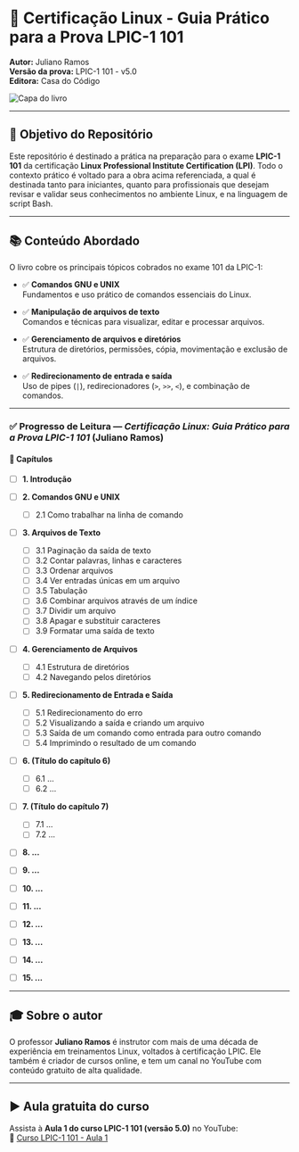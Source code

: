 # 📘 Certificação Linux - Guia Prático para a Prova LPIC-1 101  
**Autor:** Juliano Ramos  
**Versão da prova:** LPIC-1 101 - v5.0  
**Editora:** Casa do Código  

![Capa do livro](https://www.casadocodigo.com.br/cdn/shop/files/cd24b8bf-31d3-4dc2-a1e1-f79fbf65d438_large.jpg?v=1714473606)

---

## 🎯 Objetivo do Repositório

Este repositório é destinado a prática na preparação para o exame **LPIC-1 101** da certificação **Linux Professional Institute Certification (LPI)**. Todo o contexto prático é voltado para a obra acima referenciada, a qual é destinada tanto para iniciantes, quanto para profissionais que desejam revisar e validar seus conhecimentos no ambiente Linux, e na linguagem de script Bash.

---

## 📚 Conteúdo Abordado

O livro cobre os principais tópicos cobrados no exame 101 da LPIC-1:

- ✅ **Comandos GNU e UNIX**  
  Fundamentos e uso prático de comandos essenciais do Linux.

- ✅ **Manipulação de arquivos de texto**  
  Comandos e técnicas para visualizar, editar e processar arquivos.

- ✅ **Gerenciamento de arquivos e diretórios**  
  Estrutura de diretórios, permissões, cópia, movimentação e exclusão de arquivos.

- ✅ **Redirecionamento de entrada e saída**  
  Uso de pipes (`|`), redirecionadores (`>`, `>>`, `<`), e combinação de comandos.

---
### ✅ Progresso de Leitura — *Certificação Linux: Guia Prático para a Prova LPIC-1 101* (Juliano Ramos)

#### 📘 Capítulos

- [ ] **1. Introdução**

- [ ] **2. Comandos GNU e UNIX**
  - [ ] 2.1 Como trabalhar na linha de comando

- [ ] **3. Arquivos de Texto**
  - [ ] 3.1 Paginação da saída de texto
  - [ ] 3.2 Contar palavras, linhas e caracteres
  - [ ] 3.3 Ordenar arquivos
  - [ ] 3.4 Ver entradas únicas em um arquivo
  - [ ] 3.5 Tabulação
  - [ ] 3.6 Combinar arquivos através de um índice
  - [ ] 3.7 Dividir um arquivo
  - [ ] 3.8 Apagar e substituir caracteres
  - [ ] 3.9 Formatar uma saída de texto

- [ ] **4. Gerenciamento de Arquivos**
  - [ ] 4.1 Estrutura de diretórios
  - [ ] 4.2 Navegando pelos diretórios

- [ ] **5. Redirecionamento de Entrada e Saída**
  - [ ] 5.1 Redirecionamento do erro
  - [ ] 5.2 Visualizando a saída e criando um arquivo
  - [ ] 5.3 Saída de um comando como entrada para outro comando
  - [ ] 5.4 Imprimindo o resultado de um comando

- [ ] **6. (Título do capítulo 6)**
  - [ ] 6.1 ...
  - [ ] 6.2 ...

- [ ] **7. (Título do capítulo 7)**
  - [ ] 7.1 ...
  - [ ] 7.2 ...

- [ ] **8. ...**
- [ ] **9. ...**
- [ ] **10. ...**
- [ ] **11. ...**
- [ ] **12. ...**
- [ ] **13. ...**
- [ ] **14. ...**
- [ ] **15. ...**

---

## 🎓 Sobre o autor

O professor **Juliano Ramos** é instrutor com mais de uma década de experiência em treinamentos Linux, voltados à certificação LPIC. Ele também é criador de cursos online, e tem um canal no YouTube com conteúdo gratuito de alta qualidade.

---

## ▶️ Aula gratuita do curso

Assista à **Aula 1 do curso LPIC-1 101 (versão 5.0)** no YouTube:  
🔗 [Curso LPIC-1 101 - Aula 1](https://www.youtube.com/watch?v=LO-jQMcGsLU)
